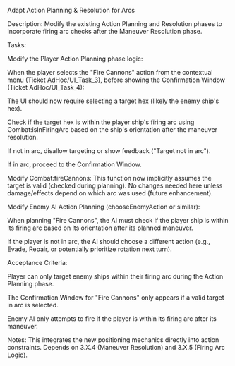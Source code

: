 Adapt Action Planning & Resolution for Arcs

Description: Modify the existing Action Planning and Resolution phases to incorporate firing arc checks after the Maneuver Resolution phase.

Tasks:

Modify the Player Action Planning phase logic:

When the player selects the "Fire Cannons" action from the contextual menu (Ticket AdHoc/UI_Task_3), before showing the Confirmation Window (Ticket AdHoc/UI_Task_4):

The UI should now require selecting a target hex (likely the enemy ship's hex).

Check if the target hex is within the player ship's firing arc using Combat:isInFiringArc based on the ship's orientation after the maneuver resolution.

If not in arc, disallow targeting or show feedback ("Target not in arc").

If in arc, proceed to the Confirmation Window.

Modify Combat:fireCannons: This function now implicitly assumes the target is valid (checked during planning). No changes needed here unless damage/effects depend on which arc was used (future enhancement).

Modify Enemy AI Action Planning (chooseEnemyAction or similar):

When planning "Fire Cannons", the AI must check if the player ship is within its firing arc based on its orientation after its planned maneuver.

If the player is not in arc, the AI should choose a different action (e.g., Evade, Repair, or potentially prioritize rotation next turn).

Acceptance Criteria:

Player can only target enemy ships within their firing arc during the Action Planning phase.

The Confirmation Window for "Fire Cannons" only appears if a valid target in arc is selected.

Enemy AI only attempts to fire if the player is within its firing arc after its maneuver.

Notes: This integrates the new positioning mechanics directly into action constraints. Depends on 3.X.4 (Maneuver Resolution) and 3.X.5 (Firing Arc Logic).